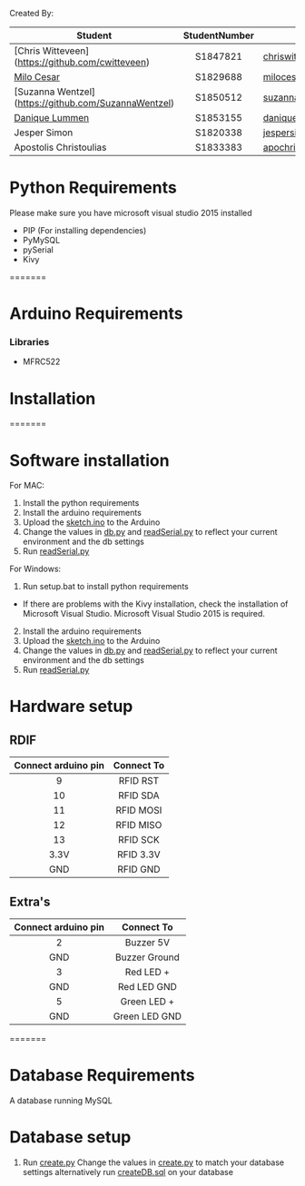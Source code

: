 Created By:

| Student                                               | StudentNumber  | E-mail adress
| --------------                                        |:-------------: | -------------------
| [Chris Witteveen] (https://github.com/cwitteveen)     | S1847821       | chriswitteveen2@hotmail.com
| [Milo Cesar](https://github.com/milo526)              | S1829688       | milocesar1@gmail.com
| [Suzanna Wentzel] (https://github.com/SuzannaWentzel) | S1850512       | suzannawentzel1708@gmail.com
| [Danique Lummen](https://github.com/daniquel)         | S1853155       | daniquelummen@gmail.com
| Jesper Simon                                          | S1820338       | jespersimon@live.nl
| Apostolis Christoulias                                | S1833383       | apochri@hotmail.com


# Python Requirements
Please make sure you have microsoft visual studio 2015 installed

- PIP (For installing dependencies)
- PyMySQL
- pySerial
- Kivy

=======

# Arduino Requirements
### Libraries
- MFRC522

# Installation
=======
# Software installation
For MAC:
 1. Install the python requirements
 2. Install the arduino requirements
 3. Upload the [sketch.ino](/Arduino/sketch/sketch.ino) to the Arduino
 4. Change the values in [db.py](/Python/db.py) and [readSerial.py](/Python/readSerial.py) to reflect your current environment and the db settings
 5. Run [readSerial.py](/Python/readSerial.py)

For Windows:
 1. Run setup.bat to install python requirements
 - If there are problems with the Kivy installation, check the installation of Microsoft Visual Studio. Microsoft Visual Studio 2015 is required. 
 2. Install the arduino requirements
 3. Upload the [sketch.ino](/Arduino/sketch/sketch.ino) to the Arduino
 4. Change the values in [db.py](/Python/db.py) and [readSerial.py](/Python/readSerial.py) to reflect your current environment and the db settings
 5. Run [readSerial.py](/Python/readSerial.py)


# Hardware setup
## RDIF
| Connect arduino pin   | Connect To    |
|:------------------:   |:---------:    |
| 9                     |RFID RST       |
| 10                    |RFID SDA       |
| 11                    |RFID MOSI      |
| 12                    |RFID MISO      |
| 13                    |RFID SCK       |
| 3.3V                  |RFID 3.3V      |
| GND                   |RFID GND       |

## Extra's
| Connect arduino pin   | Connect To    |
|:------------------:   |:---------:    |
| 2                     | Buzzer 5V     |
| GND                   | Buzzer Ground |
| 3                     | Red LED +     |
| GND                   | Red LED GND   |
| 5                     | Green LED +   |
| GND                   | Green LED GND |

=======
# Database Requirements
A database running MySQL

# Database setup
1. Run [create.py](/Python/create.py)
    Change the values in [create.py](/Python/create.py) to match your database settings
    alternatively run [createDB.sql](/Python/createDB.sql) on your database
